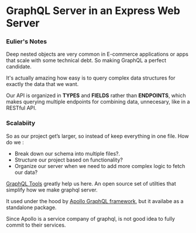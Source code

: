 # GraphQL Server in an Express Web Server

### Eulier's Notes

Deep nested objects are very common in E-commerce applications or apps that scale with some technical debt.
So making GraphQL a perfect candidate.

It's actually amazing how easy is to query complex data structures for exactly the data that we want.

Our API is organized in **TYPES** and **FIELDS** rather than **ENDPOINTS**, which makes querying multiple endpoints for combining data, unnecesary, like in a RESTful API.

### Scalabiity

So as our project get’s larger, so instead of keep everything in one file. 
How do we :
- Break down our schema into multiple files?.
- Structure our project based on functionality?
- Organize our server when we need to add more complex logic to fetch our data?

[GraphQL Tools](https://www.graphql-tools.com/) greatly help us here. An open source set of utilties that simplify how we make graphql server.

It used under the hood by [Apollo GraphQL framework](https://www.apollographql.com/), but it availabe as a standalone package.


Since Apollo is a service company of graphql, is not good idea to fully commit to their services.
